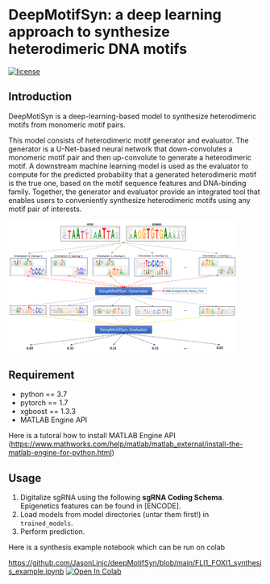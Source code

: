 # DeepMotifSyn: a deep learning approach to synthesize heterodimeric DNA motifs
[![license](https://img.shields.io/github/license/mashape/apistatus.svg?maxAge=2592000)](https://github.com/JasonLinjc/deepMotifSyn/LICENSE)

## Introduction
DeepMotiSyn is a deep-learning-based model to synthesize heterodimeric motifs from monomeric motif pairs. 
 
This model consists of heterodimeric motif generator and evaluator. The generator is a U-Net-based neural network that down-convolutes a monomeric motif pair and then up-convolute to generate a heterodimeric motif. A downstream machine learning model is used as the evaluator to compute for the predicted probability that a generated heterodimeric motif is the true one, based on the motif sequence features and DNA-binding family. Together, the generator and evaluator provide an integrated tool that enables users to conveniently synthesize heterodimeric motifs using any motif pair of interests.

<img src="images/deepMotifSyn.png" width="90%" height="90%" class="center" />
 
## Requirement
* python == 3.7
* pytorch == 1.7
* xgboost == 1.3.3
* MATLAB Engine API

Here is a tutoral how to install MATLAB Engine API (https://www.mathworks.com/help/matlab/matlab_external/install-the-matlab-engine-for-python.html)

## Usage
1. Digitalize sgRNA using the following **sgRNA Coding Schema**. Epigenetics features can be found in [ENCODE].
2. Load models from model directories (untar them first!) in `trained_models`. 
3. Perform prediction.

Here is a synthesis example notebook which can be run on colab

https://github.com/JasonLinjc/deepMotifSyn/blob/main/FLI1_FOXI1_synthesis_example.ipynb [![Open In Colab](https://colab.research.google.com/assets/colab-badge.svg)](https://github.com/JasonLinjc/deepMotifSyn/blob/main/FLI1_FOXI1_synthesis_example.ipynb)
